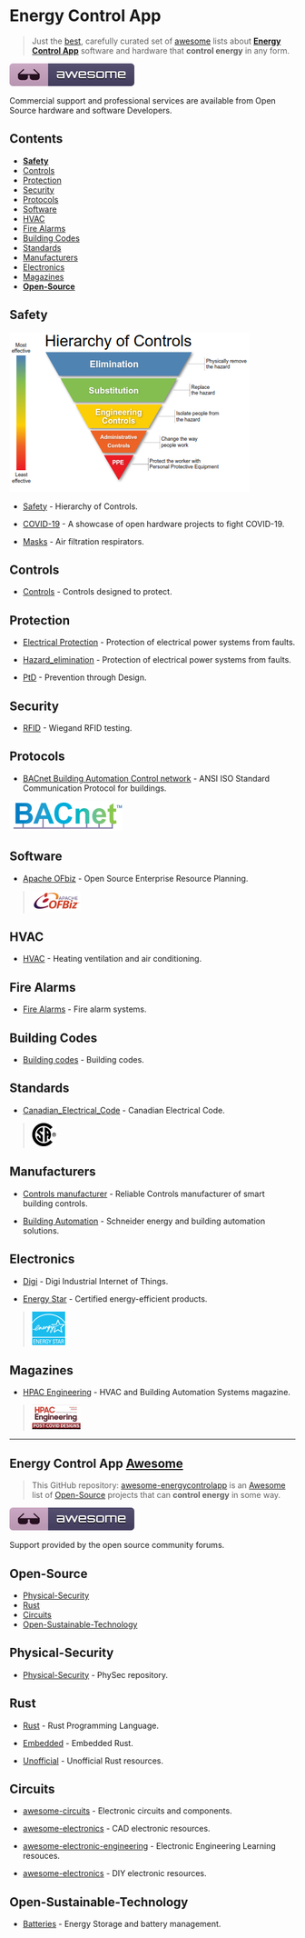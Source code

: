 <META NAME="ROBOTS" CONTENT="NOINDEX, NOFOLLOW">

# Energy Control App

> Just the [best](https://github.com/bestawesomesoftware/bestawesomesoftware.org), carefully curated set of [awesome](https://github.com/topics/awesome) lists about [**Energy Control App**](https://energycontrolapp.github.io) software and hardware that **control energy** in any form.

![awesome](awesome.svg)

Commercial support and professional services are available from Open Source hardware and software Developers.

## Contents

- [**Safety**](#safety)
- [Controls](#controls)
- [Protection](#protection)
- [Security](#security)
- [Protocols](#protocols)
- [Software](#software)
- [HVAC](#hvac)
- [Fire Alarms](#fire-alarms)
- [Building Codes](#building-codes)
- [Standards](#standards)
- [Manufacturers](#manufacturers)
- [Electronics](#electronics)
- [Magazines](#magazines)
- [**Open-Source**](#open-source)

## Safety

![controlshierarchy](controlshierarchy.png)

- [Safety](https://en.m.wikipedia.org/wiki/Hierarchy_of_hazard_controls) - Hierarchy of Controls.

- [COVID-19](https://n-o-d-e.net/covid.html) - A showcase of open hardware projects to fight COVID-19.

- [Masks](https://en.m.wikipedia.org/wiki/NIOSH_air_filtration_rating) - Air filtration respirators.

## Controls

- [Controls](https://en.m.wikipedia.org/wiki/Engineering_controls) - Controls designed to protect.

## Protection

- [Electrical Protection](https://en.m.wikipedia.org/wiki/Power_system_protection) - Protection of electrical power systems from faults.

- [Hazard_elimination](https://en.m.wikipedia.org/wiki/Hazard_elimination) - Protection of electrical power systems from faults.

- [PtD](https://en.m.wikipedia.org/wiki/Prevention_through_design) - Prevention through Design.

## Security

- [RFID](https://github.com/rfidtool/ESP-RFID-Tool) - Wiegand RFID testing.

## Protocols

- [BACnet Building Automation Control network](http://www.bacnet.org) - ANSI  ISO Standard Communication Protocol for buildings. 

![bacnet.png](bacnet.png)

## Software

- [Apache OFbiz](https://ofbiz.apache.org) - Open Source Enterprise Resource Planning.

> ![apacheofbiz](apacheofbiz.png)

## HVAC

- [HVAC](https://en.m.wikipedia.org/wiki/Heating,_ventilation,_and_air_conditioning) - Heating ventilation and air conditioning.

## Fire Alarms

- [Fire Alarms](https://en.m.wikipedia.org/wiki/Fire_alarm_system) - Fire alarm systems.

## Building Codes

- [Building codes](https://en.m.wikipedia.org/wiki/Building_code) - Building codes.

## Standards

- [Canadian_Electrical_Code](https://en.wikipedia.org/wiki/Canadian_Electrical_Code) - Canadian Electrical Code.

> ![csa](csa.png)

## Manufacturers

- [Controls manufacturer](https://sunbeltcontrols.com/products/building-automation/reliable-controls) - Reliable Controls manufacturer of smart building controls.

- [Building Automation](https://en.m.wikipedia.org/wiki/Schneider_Electric) - Schneider energy and building automation solutions.

## Electronics

- [Digi](https://en.wikipedia.org/wiki/Digi_International) - Digi Industrial Internet of Things.

- [Energy Star](https://en.wikipedia.org/wiki/Energy_Star) - Certified energy-efficient products.

> ![energystar.png](energystar.png)

## Magazines

- [HPAC Engineering](https://www.hpac.com/magazine) - HVAC and Building Automation Systems magazine.

> ![hpacengineering](hpacengineering.png)

---

<META NAME="ROBOTS" CONTENT="NOINDEX, NOFOLLOW">

## Energy Control App [Awesome](https://project-awesome.org/zachflower/awesome-open-source-supporters)

> This GitHub repository: [awesome-energycontrolapp](https://github.com/energycontrolapp/awesome-energycontrolapp) is an [Awesome](https://github.com/sindresorhus/awesome) list of  [Open-Source](https://github.com/open-source) projects that can **control energy** in some way.

![awesome](awesome.svg)

Support provided by the open source community forums.

## Open-Source

- [Physical-Security](#physical-security)
- [Rust](#rust)
- [Circuits](#circuits)
- [Open-Sustainable-Technology](#Open-Sustainable-Technology)

## Physical-Security

- [Physical-Security](https://github.com/l373/Awesome-PhySec) - PhySec repository.

## Rust

- [Rust](https://www.rust-lang.org/) - Rust Programming Language.

- [Embedded](https://github.com/rust-embedded/awesome-embedded-rust) - Embedded Rust.

- [Unofficial](https://github.com/rust-unofficial/awesome-rust) - Unofficial Rust resources.

## Circuits

- [awesome-circuits](https://github.com/Xndr7/awesome-circuits) - Electronic circuits and components.

- [awesome-electronics](https://github.com/kitspace/awesome-electronics) - CAD electronic resources.

- [awesome-electronic-engineering](https://github.com/SergioGasquez/awesome-electronic-engineering) - Electronic Engineering Learning resouces.

- [awesome-electronics](https://github.com/techgaun/awesome-electronics) - DIY electronic resources.

## Open-Sustainable-Technology

- [Batteries](https://github.com/protontypes/open-sustainable-technology) - Energy Storage and battery management.
